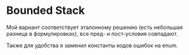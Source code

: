 # Bounded Stack
Мой вариант соответствует эталонному решению (есть небольшая разница в формулировках), все пред- и пост-условия совпадают.

Также для удобства я заменил константы кодов ошибок на enum.